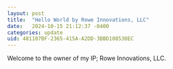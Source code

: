 ```yaml
---
layout: post
title:  "Hello World by Rowe Innovations, LLC"
date:   2024-10-15 21:12:37 -0400
categories: update
uid: 481107BF-2365-415A-A2DD-3BBD108530EC
---
```


Welcome to the owner of my IP; Rowe Innovations, LLC.